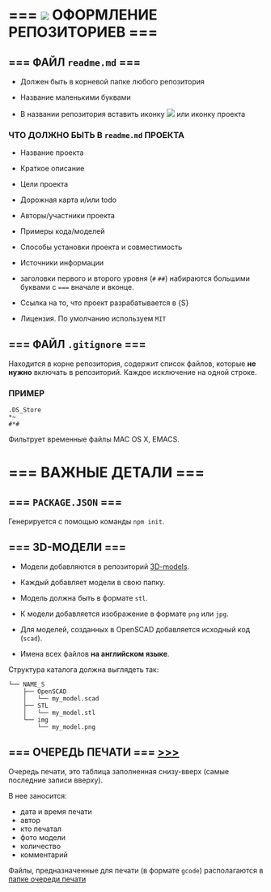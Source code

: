 # === ![](https://avatars0.githubusercontent.com/u/6559911?s=28) ОФОРМЛЕНИЕ РЕПОЗИТОРИЕВ ===

## === ФАЙЛ `readme.md` ===

 - Должен быть в корневой папке любого репозитория
 
 - Название маленькими буквами
 
 - В названии репозитория вставить иконку ![](https://avatars0.githubusercontent.com/u/6559911?s=20) или иконку проекта
 
### ЧТО ДОЛЖНО БЫТЬ В `readme.md` ПРОЕКТА

 - Название проекта
  
 - Краткое описание
 
 - Цели проекта
 
 - Дорожная карта и/или todo
 
 - Авторы/участники проекта
 
 - Примеры кода/моделей
 
 - Способы установки проекта и совместимость
 
 - Источники информации
 
 - заголовки первого и второго уровня (`#` `##`) набираются большими буквами с `===` вначале и вконце.
 
 - Ссылка на то, что проект разрабатывается в {S} 

 - Лицензия. По умолчанию используем `MIT`
 
 
## === ФАЙЛ `.gitignore` ===

 Находится в корне репозитория, содержит список файлов, которые **не нужно** включать в репозиторий. Каждое исключение на одной строке. 

### ПРИМЕР

```
.DS_Store
*~
#*#
```

Фильтрует временные файлы MAC OS X, EMACS.
 

# === ВАЖНЫЕ ДЕТАЛИ ===

## === `PACKAGE.JSON` ===

Генерируется с помощью команды `npm init`.

## === 3D-МОДЕЛИ ===

 - Модели добавляются в репозиторий [3D-models](https://github.com/soda-io/3D-models).

 - Каждый добавляет модели в свою папку. 

 - Модель должна быть в формате `stl`.

 - К модели добавляется изображение в формате `png` или `jpg`.

 - Для моделей, созданных в OpenSCAD добавляется исходный код (`scad`).

 - Имена всех файлов **на английском языке**.

Структура каталога должна выглядеть так:

```
└── NAME_S
    ├── OpenSCAD
    │   └── my_model.scad
    ├── STL
    │   └── my_model.stl
    └── img
        └── my_model.png
```

## === ОЧЕРЕДЬ ПЕЧАТИ === [>>>](https://github.com/soda-io/Hacks-and-Tips/tree/master/3D-MODELS/QUEUE)

Очередь печати, это таблица заполненная снизу-вверх (самые последние записи вверху).

В нее заносится:

 - дата и время печати
 - автор
 - кто печатал
 - фото модели
 - количество
 - комментарий

Файлы, предназначенные для печати (в формате `gcode`) располагаются в [папке очереди печати]((https://github.com/soda-io/Hacks-and-Tips/tree/master/3D-MODELS/QUEUE))
